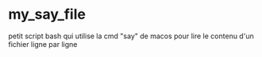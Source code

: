 # my_say_file
petit script bash qui utilise la cmd "say" de macos pour lire le contenu d'un fichier ligne par ligne
